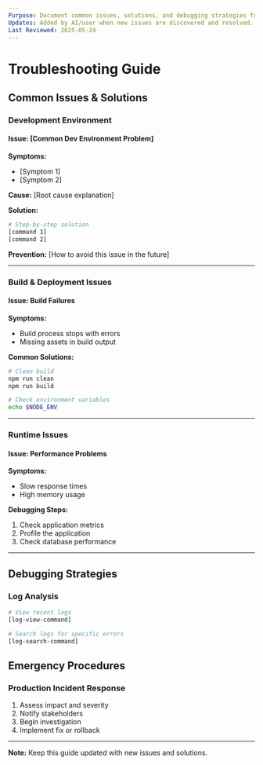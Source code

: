```yaml
---
Purpose: Document common issues, solutions, and debugging strategies for the project.
Updates: Added by AI/user when new issues are discovered and resolved.
Last Reviewed: 2025-05-24
---
```


# Troubleshooting Guide

## Common Issues & Solutions

### Development Environment

#### Issue: [Common Dev Environment Problem]
**Symptoms:**
- [Symptom 1]
- [Symptom 2]

**Cause:**
[Root cause explanation]

**Solution:**
```bash
# Step-by-step solution
[command 1]
[command 2]
```

**Prevention:**
[How to avoid this issue in the future]

---

### Build & Deployment Issues

#### Issue: Build Failures
**Symptoms:**
- Build process stops with errors
- Missing assets in build output

**Common Solutions:**
```bash
# Clean build
npm run clean
npm run build

# Check environment variables
echo $NODE_ENV
```

---

### Runtime Issues

#### Issue: Performance Problems
**Symptoms:**
- Slow response times
- High memory usage

**Debugging Steps:**
1. Check application metrics
2. Profile the application
3. Check database performance

---

## Debugging Strategies

### Log Analysis
```bash
# View recent logs
[log-view-command]

# Search logs for specific errors
[log-search-command]
```

## Emergency Procedures

### Production Incident Response
1. Assess impact and severity
2. Notify stakeholders
3. Begin investigation
4. Implement fix or rollback

---

**Note:** Keep this guide updated with new issues and solutions.

